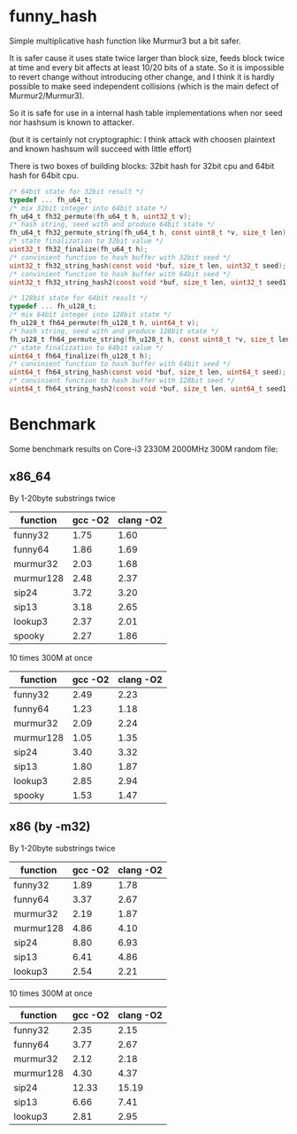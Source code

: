 funny_hash
==========

Simple multiplicative hash function like Murmur3 but a bit safer.

It is safer cause it uses state twice larger than block size, feeds block twice at time and every bit affects at least 10/20 bits of a state. So it is impossible to revert change without introducing other change, and I think it is hardly possible to make seed independent collisions (which is the main defect of Murmur2/Murmur3).

So it is safe for use in a internal hash table implementations when nor seed nor hashsum is known to attacker.

(but it is certainly not cryptographic: I think attack with choosen plaintext and known hashsum will succeed
with little effort)

There is two boxes of building blocks: 32bit hash for 32bit cpu and 64bit hash for 64bit cpu.

````C
/* 64bit state for 32bit result */
typedef ... fh_u64_t;
/* mix 32bit integer into 64bit state */
fh_u64_t fh32_permute(fh_u64_t h, uint32_t v);
/* hash string, seed with and produce 64bit state */
fh_u64_t fh32_permute_string(fh_u64_t h, const uint8_t *v, size_t len);
/* state finalization to 32bit value */
uint32_t fh32_finalize(fh_u64_t h);
/* convinient function to hash buffer with 32bit seed */
uint32_t fh32_string_hash(const void *buf, size_t len, uint32_t seed);
/* convinient function to hash buffer with 64bit seed */
uint32_t fh32_string_hash2(const void *buf, size_t len, uint32_t seed1, uint32_t seed2);

/* 128bit state for 64bit result */
typedef ... fh_u128_t;
/* mix 64bit integer into 128bit state */
fh_u128_t fh64_permute(fh_u128_t h, uint64_t v);
/* hash string, seed with and produce 128bit state */
fh_u128_t fh64_permute_string(fh_u128_t h, const uint8_t *v, size_t len);
/* state finalization to 64bit value */
uint64_t fh64_finalize(fh_u128_t h);
/* convinient function to hash buffer with 64bit seed */
uint64_t fh64_string_hash(const void *buf, size_t len, uint64_t seed);
/* convinient function to hash buffer with 128bit seed */
uint64_t fh64_string_hash2(const void *buf, size_t len, uint64_t seed1, uint64_t seed2);
````

Benchmark
=========

Some benchmark results on Core-i3 2330M 2000MHz 300M random file:

x86_64
------

By 1-20byte substrings twice

function  | gcc -O2 | clang -O2
----------|---------|----------
funny32   |   1.75  |   1.60 
funny64   |   1.86  |   1.69 
murmur32  |   2.03  |   1.68 
murmur128 |   2.48  |   2.37 
sip24     |   3.72  |   3.20 
sip13     |   3.18  |   2.65 
lookup3   |   2.37  |   2.01 
spooky    |   2.27  |   1.86

10 times 300M at once

function  | gcc -O2 | clang -O2
----------|---------|----------
funny32   |   2.49  |   2.23 
funny64   |   1.23  |   1.18 
murmur32  |   2.09  |   2.24 
murmur128 |   1.05  |   1.35 
sip24     |   3.40  |   3.32 
sip13     |   1.80  |   1.87 
lookup3   |   2.85  |   2.94 
spooky    |   1.53  |   1.47 

x86 (by -m32)
-------------

By 1-20byte substrings twice

function  | gcc -O2 | clang -O2
----------|---------|----------
funny32   |   1.89  |   1.78 
funny64   |   3.37  |   2.67 
murmur32  |   2.19  |   1.87 
murmur128 |   4.86  |   4.10 
sip24     |   8.80  |   6.93 
sip13     |   6.41  |   4.86 
lookup3   |   2.54  |   2.21 

10 times 300M at once

function  | gcc -O2 | clang -O2
----------|---------|----------
funny32   |   2.35  |   2.15 
funny64   |   3.77  |   2.67 
murmur32  |   2.12  |   2.18 
murmur128 |   4.30  |   4.37 
sip24     |  12.33  |  15.19 
sip13     |   6.66  |   7.41 
lookup3   |   2.81  |   2.95 
